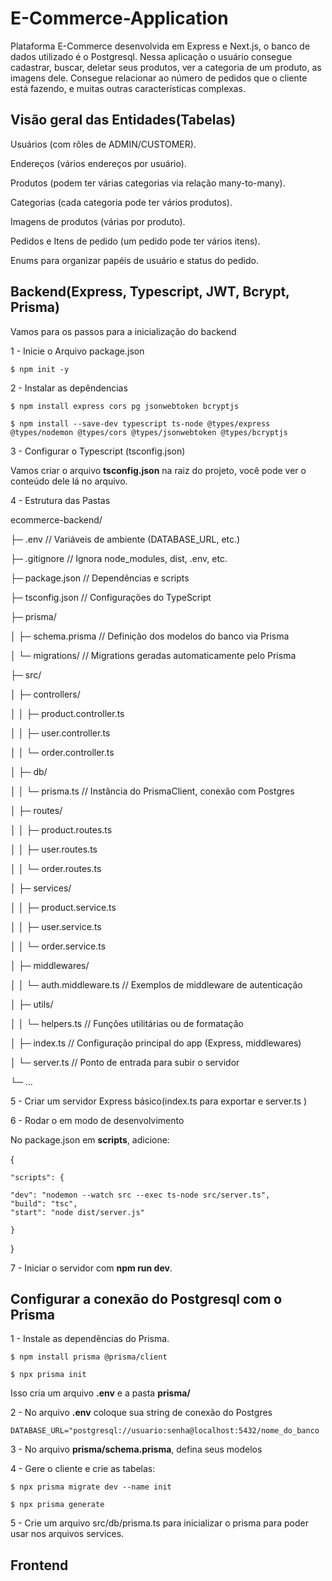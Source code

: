 # E-Commerce-Application
Plataforma E-Commerce desenvolvida em Express e Next.js, o banco de dados utilizado é o Postgresql. Nessa aplicação o usuário consegue cadastrar, buscar, deletar seus produtos, ver a categoria de um produto, as imagens dele. Consegue relacionar ao número de pedidos que o cliente está fazendo, e muitas outras características complexas.

## Visão geral das Entidades(Tabelas)

Usuários (com rôles de ADMIN/CUSTOMER).

Endereços (vários endereços por usuário).

Produtos (podem ter várias categorias via relação many-to-many).

Categorias (cada categoria pode ter vários produtos).

Imagens de produtos (várias por produto).

Pedidos e Itens de pedido (um pedido pode ter vários itens).

Enums para organizar papéis de usuário e status do pedido.

## Backend(Express, Typescript, JWT, Bcrypt, Prisma)
Vamos para os passos para a inicialização do backend

1 - Inicie o Arquivo package.json

```
$ npm init -y
```

2 - Instalar as depêndencias
```
$ npm install express cors pg jsonwebtoken bcryptjs

$ npm install --save-dev typescript ts-node @types/express @types/nodemon @types/cors @types/jsonwebtoken @types/bcryptjs
```

3 - Configurar o Typescript (tsconfig.json)

Vamos criar o arquivo **tsconfig.json** na raiz do projeto, você pode ver o conteúdo dele lá no arquivo.

4 - Estrutura das Pastas

ecommerce-backend/

├─ .env                 // Variáveis de ambiente (DATABASE_URL, etc.)

├─ .gitignore           // Ignora node_modules, dist, .env, etc.

├─ package.json         // Dependências e scripts

├─ tsconfig.json        // Configurações do TypeScript

├─ prisma/

│  ├─ schema.prisma     // Definição dos modelos do banco via Prisma

│  └─ migrations/       // Migrations geradas automaticamente pelo Prisma

├─ src/

│  ├─ controllers/

│  │  ├─ product.controller.ts

│  │  ├─ user.controller.ts

│  │  └─ order.controller.ts

│  ├─ db/

│  │  └─ prisma.ts      // Instância do PrismaClient, conexão com Postgres

│  ├─ routes/

│  │  ├─ product.routes.ts

│  │  ├─ user.routes.ts

│  │  └─ order.routes.ts

│  ├─ services/

│  │  ├─ product.service.ts

│  │  ├─ user.service.ts

│  │  └─ order.service.ts

│  ├─ middlewares/

│  │  └─ auth.middleware.ts  // Exemplos de middleware de autenticação

│  ├─ utils/

│  │  └─ helpers.ts     // Funções utilitárias ou de formatação

│  ├─ index.ts          // Configuração principal do app (Express, middlewares)

│  └─ server.ts         // Ponto de entrada para subir o servidor

└─ ...




5 - Criar um servidor Express básico(index.ts para exportar e server.ts )

6 - Rodar o em modo de desenvolvimento

  No package.json em **scripts**, adicione:

  {  

    "scripts": {
  
    "dev": "nodemon --watch src --exec ts-node src/server.ts",
    "build": "tsc",
    "start": "node dist/server.js"
    
    }
  
  }

7 - Iniciar o servidor com **npm run dev**.

## Configurar a conexão do Postgresql com o Prisma

1 - Instale as dependências do Prisma.

```
$ npm install prisma @prisma/client

$ npx prisma init
```

Isso cria um arquivo **.env** e a pasta **prisma/**

2 - No arquivo **.env** coloque sua string de conexão do Postgres

`DATABASE_URL="postgresql://usuario:senha@localhost:5432/nome_do_banco`

3 - No arquivo **prisma/schema.prisma**, defina seus modelos

4 - Gere o cliente e crie as tabelas:

```
$ npx prisma migrate dev --name init

$ npx prisma generate
```

5 - Crie um arquivo src/db/prisma.ts para inicializar o prisma para poder usar nos arquivos services.

## Frontend
